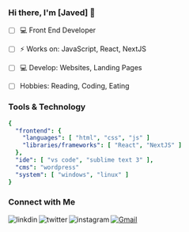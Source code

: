 ### Hi there, I'm [Javed] 👋

- [ ] 💻 Front End Developer
- [ ] ⚡ Works on: JavaScript, React, NextJS
- [ ] 💻 Develop: Websites, Landing Pages
- [ ] Hobbies: Reading, Coding, Eating


### Tools & Technology
```yaml
{
  "frontend": {
    "languages": [ "html", "css", "js" ]
    "libraries/frameworks": [ "React", "NextJS" ]
  },
  "ide": [ "vs code", "sublime text 3" ],
  "cms": "wordpress"               
  "system": [ "windows", "linux" ]
}
```
<!-- <img align="left" alt="ReactJS" src="https://img.shields.io/badge/React-20232A?style=for-the-badge&logo=react&logoColor=61DAFB" />
<img align="left" alt="redux" src="https://img.shields.io/badge/Redux-593D88?style=for-the-badge&logo=redux&logoColor=white" />
<img align="left" alt="Node.js" src="https://img.shields.io/badge/Node.js-43853D?style=for-the-badge&logo=node.js&logoColor=white" />
<img align="left" alt="Express" src="https://img.shields.io/badge/Express.js-404D59?style=for-the-badge" />
<img align="left" alt="MongoDB" src="https://img.shields.io/badge/MongoDB-4EA94B?style=for-the-badge&logo=mongodb&logoColor=white" />
<br/> -->

### Connect with Me

[<img align="left" alt="linkdin" src="https://img.shields.io/badge/LinkedIn-0077B5?style=for-the-badge&logo=linkedin&logoColor=white" />][linkedin]
[<img align="left" alt="twitter" src="https://img.shields.io/badge/Twitter-1DA1F2?style=for-the-badge&logo=twitter&logoColor=white" />][twitter]
[![Gmail](https://img.shields.io/badge/-gmail-%23D14836?style=for-the-badge&logo=Gmail&logoColor=white)](mailto:javedskcodes@gmail.com)
[<img align="left" alt="instagram" src="https://img.shields.io/badge/Instagram-E4405F?style=for-the-badge&logo=instagram&logoColor=white" />][instagram]

[twitter]: https://twitter.com/_skjaved
[instagram]: https://www.instagram.com/frontenddev.js/
[linkedin]: https://www.linkedin.com/in/skjaved/
